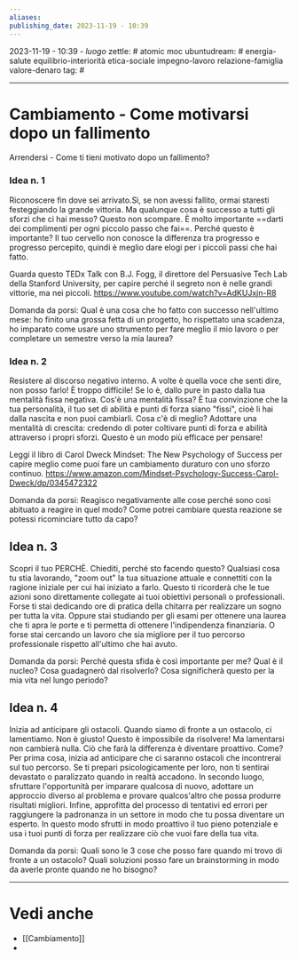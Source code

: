 ```yaml
---
aliases: 
publishing_date: 2023-11-19 - 10:39
---
```

2023-11-19 - 10:39 - *luogo*
zettle: # atomic moc
ubuntudream: # energia-salute equilibrio-interiorità etica-sociale impegno-lavoro relazione-famiglia valore-denaro 
tag: #

---
# Cambiamento - Come motivarsi dopo un fallimento

Arrendersi - Come ti tieni motivato dopo un fallimento?

### Idea n. 1
Riconoscere fin dove sei arrivato.Sì, se non avessi fallito, ormai staresti festeggiando la grande vittoria. Ma qualunque cosa è successo a tutti gli sforzi che ci hai messo? Questo non scompare. È molto importante ==darti dei complimenti per ogni piccolo passo che fai==. Perché questo è importante? Il tuo cervello non conosce la differenza tra progresso e progresso percepito, quindi è meglio dare elogi per i piccoli passi che hai fatto. 

Guarda questo TEDx Talk con B.J. Fogg, il direttore del Persuasive Tech Lab della Stanford University, per capire perché il segreto non è nelle grandi vittorie, ma nei piccoli.
https://www.youtube.com/watch?v=AdKUJxjn-R8 

Domanda da porsi:
Qual è una cosa che ho fatto con successo nell'ultimo mese: ho finito una grossa fetta di un progetto, ho rispettato una scadenza, ho imparato come usare uno strumento per fare meglio il mio lavoro o per completare un semestre verso la mia laurea?

### Idea n. 2
Resistere al discorso negativo interno.
A volte è quella voce che senti dire, non posso farlo! È troppo difficile! Se lo è, dallo pure in pasto dalla tua mentalità fissa negativa. Cos'è una mentalità fissa? È tua convinzione che la tua personalità, il tuo set di abilità e punti di forza siano "fissi", cioè li hai dalla nascita e non puoi cambiarli. Cosa c'è di meglio? Adottare una mentalità di crescita: credendo di poter coltivare punti di forza e abilità attraverso i propri sforzi. Questo è un modo più efficace per pensare! 

Leggi il libro di Carol Dweck Mindset: The New Psychology of Success per capire meglio come puoi fare un cambiamento duraturo con uno sforzo continuo.
https://www.amazon.com/Mindset-Psychology-Success-Carol-Dweck/dp/0345472322 

Domanda da porsi:
Reagisco negativamente alle cose perché sono così abituato a reagire in quel modo? Come potrei cambiare questa reazione se potessi ricominciare tutto da capo?

## Idea n. 3
Scopri il tuo PERCHÈ.
Chiediti, perché sto facendo questo? Qualsiasi cosa tu stia lavorando, "zoom out" la tua situazione attuale e connettiti con la ragione iniziale per cui hai iniziato a farlo. Questo ti ricorderà che le tue azioni sono direttamente collegate ai tuoi obiettivi personali o professionali. Forse ti stai dedicando ore di pratica della chitarra per realizzare un sogno per tutta la vita. Oppure stai studiando per gli esami per ottenere una laurea che ti apra le porte e ti permetta di ottenere l'indipendenza finanziaria. O forse stai cercando un lavoro che sia migliore per il tuo percorso professionale rispetto all'ultimo che hai avuto.

Domanda da porsi:
Perché questa sfida è così importante per me? Qual è il nucleo? Cosa guadagnerò dal risolverlo? Cosa significherà questo per la mia vita nel lungo periodo?


## Idea n. 4
Inizia ad anticipare gli ostacoli.
Quando siamo di fronte a un ostacolo, ci lamentiamo. Non è giusto! Questo è impossibile da risolvere! Ma lamentarsi non cambierà nulla. Ciò che farà la differenza è diventare proattivo. Come? Per prima cosa, inizia ad anticipare che ci saranno ostacoli che incontrerai sul tuo percorso. Se ti prepari psicologicamente per loro, non ti sentirai devastato o paralizzato quando in realtà accadono. In secondo luogo, sfruttare l'opportunità per imparare qualcosa di nuovo, adottare un approccio diverso al problema e provare qualcos'altro che possa produrre risultati migliori. Infine, approfitta del processo di tentativi ed errori per raggiungere la padronanza in un settore in modo che tu possa diventare un esperto. In questo modo sfrutti in modo proattivo il tuo pieno potenziale e usa i tuoi punti di forza per realizzare ciò che vuoi fare della tua vita.

Domanda da porsi:
Quali sono le 3 cose che posso fare quando mi trovo di fronte a un ostacolo? Quali soluzioni posso fare un brainstorming in modo da averle pronte quando ne ho bisogno?



---
# Vedi anche
- [[Cambiamento]]
- 